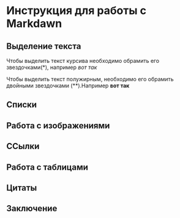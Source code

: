 # Инструкция для работы с Markdawn

## Выделение текста

Чтобы выделить текст курсива необходимо обрамить его звездочками(*), например *вот так*

Чтобы выделить текст полужирным, необходимо его обрамить двойными звездочками (**).Например **вот так**
## Списки

## Работа с изображениями

## ССылки

## Работа с таблицами

## Цитаты

## Заключение